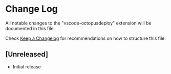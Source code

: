 # Change Log

All notable changes to the "vscode-octopusdeploy" extension will be documented in this file.

Check [Keep a Changelog](http://keepachangelog.com/) for recommendations on how to structure this file.

## [Unreleased]

- Initial release